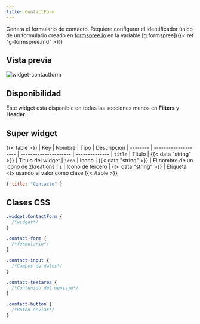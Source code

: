 ```yaml
---
title: ContactForm
---
```


Genera el formulario de contacto. Requiere configurar el identificador único de un formulario creado en [formspree.io](https://formspree.io/) en la variable [g.formspree]({{< ref "g-formspree.md" >}})

## Vista previa

![widget-contactform](/images/widgets/contactform.png)

## Disponibilidad

Este widget esta disponible en todas las secciones menos en **Filters** y **Header**.

## Super widget

{{< table >}}
| Key      | Nombre               | Tipo                  | Descripción 
| -------- | -------------------- | --------------------- | --------------
| `title`  | Título               | {{< data "string" >}} | Titulo del widget
| `icon`   | Icono                | {{< data "string" >}} | El nombre de un [icono de zkreations](#icons)
| `i`      | Icono de tercero     | {{< data "string" >}} | Etiqueta `<i>` usando el valor como clase
{{< /table >}}

```js
{ title: "Contacto" }
```

## Clases CSS

```css
.widget.ContactForm {
  /*widget*/
}

.contact-form {
  /*formulario*/
}

.contact-input {
  /*Campos de datos*/
}

.contact-textarea {
  /*Contenido del mensaje*/
}

.contact-button {
  /*Botón enviar*/
}
```

